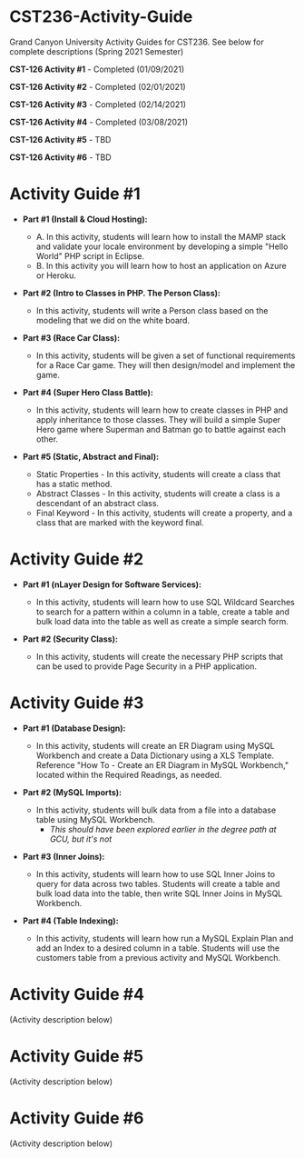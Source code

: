 # CST236-Activity-Guide  
Grand Canyon University Activity Guides for CST236. See below for complete descriptions (Spring 2021 Semester)
  
**CST-126 Activity #1**  - Completed (01/09/2021)

**CST-126 Activity #2**  - Completed (02/01/2021)

**CST-126 Activity #3**  - Completed (02/14/2021)

**CST-126 Activity #4**  - Completed (03/08/2021)

**CST-126 Activity #5**  - TBD

**CST-126 Activity #6**  - TBD

# Activity Guide #1
- **Part #1 (Install & Cloud Hosting):**
    - A. In this activity, students will learn how to install the MAMP stack and validate your locale environment by developing a simple "Hello World" PHP script in Eclipse.
    - B. In this activity you will learn how to host an application on Azure or Heroku.

- **Part #2 (Intro to Classes in PHP. The Person Class):**
    - In this activity, students will write a Person class based on the modeling that we did on the white board.

- **Part #3 (Race Car Class):**
    - In this activity, students will be given a set of functional requirements for a Race Car game. They will then design/model and implement the game.

- **Part #4 (Super Hero Class Battle):**
    - In this activity, students will learn how to create classes in PHP and apply inheritance to those classes. They will build a simple Super Hero game where Superman and Batman go to battle against each other.
    
- **Part #5 (Static, Abstract and Final):**
    - Static Properties - In this activity, students will create a class that has a static method.
    - Abstract Classes - In this activity, students will create a class is a descendant of an abstract class.
    - Final Keyword - In this activity, students will create a property, and a class that are marked with the keyword final.

# Activity Guide #2
- **Part #1 (nLayer Design for Software Services):**
    - In this activity, students will learn how to use SQL Wildcard Searches to search for a pattern within a column in a table, create a table and bulk load data into the table as well as create a simple search form.

- **Part #2 (Security Class):**
    - In this activity, students will create the necessary PHP scripts that can be used to provide Page Security in a PHP application.

# Activity Guide #3
- **Part #1 (Database Design):**
  - In this activity, students will create an ER Diagram using MySQL Workbench and create a Data Dictionary using a XLS Template. Reference "How To - Create an ER Diagram in MySQL Workbench," located within the Required Readings, as needed.
  
- **Part #2 (MySQL Imports):**
  - In this activity, students will bulk data from a file into a database table using MySQL Workbench.
    - *This should have been explored earlier in the degree path at GCU, but it's not*
  
- **Part #3 (Inner Joins):**
  - In this activity, students will learn how to use SQL Inner Joins to query for data across two tables. Students will create a table and bulk load data into the table, then write SQL Inner Joins in MySQL Workbench.
  
- **Part #4 (Table Indexing):**
  - In this activity, students will learn how run a MySQL Explain Plan and add an Index to a desired column in a table. Students will use the customers table from a previous activity and MySQL Workbench.

# Activity Guide #4
(Activity description below)

# Activity Guide #5
(Activity description below)

# Activity Guide #6
(Activity description below)
